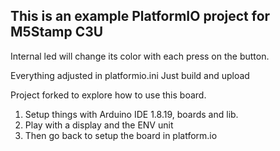 ## This is an example PlatformIO project for M5Stamp C3U
Internal led will change its color with each press on the button.


Everything adjusted in platformio.ini
Just build and upload

Project forked to explore how to use this board.   

1. Setup things with Arduino IDE 1.8.19, boards and lib. 
1. Play with a display and the ENV unit 
1. Then go back to setup the board in platform.io
